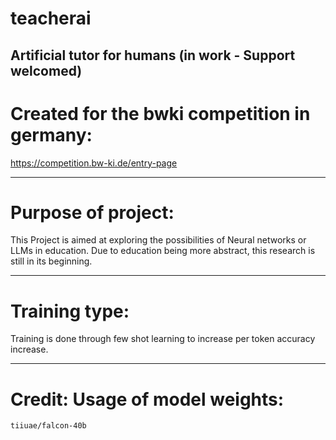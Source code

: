 # teacherai
Artificial tutor for humans (in work - Support welcomed)
----------------------------------------------------------------------
# Created for the bwki competition in germany:

https://competition.bw-ki.de/entry-page


----------------------------------------------------------------------

# Purpose of project:

This Project is aimed at exploring the possibilities of Neural networks or LLMs in education. Due to education being more abstract, this research is still in its beginning.

----------------------------------------------------------------------

# Training type: 

Training is done through few shot learning to increase per token accuracy increase.

----------------------------------------------------------------------
# Credit: Usage  of model weights:

    tiiuae/falcon-40b
